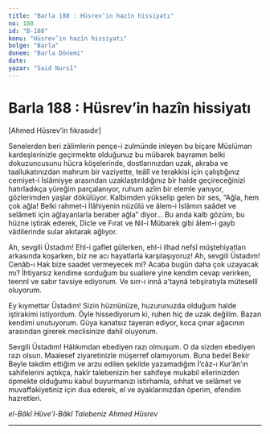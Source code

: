 ```yaml
---
title: "Barla 188 : Hüsrev’in hazîn hissiyatı"
no: 188
id: "B-188"
konu: "Hüsrev’in hazîn hissiyatı"
bolge: "Barla"
donem: "Barla Dönemi"
date: 
yazar: "Said Nursî"
---
```


# Barla 188 : Hüsrev’in hazîn hissiyatı

<p class="takdim">[Ahmed Hüsrev’in fıkrasıdır]</p>

Senelerden beri zâlimlerin pençe-i zulmünde inleyen bu biçare Müslüman kardeşlerinizle geçirmekte olduğunuz bu mübarek bayramın belki dokuzuncusunu hücra köşelerinde, dostlarınızdan uzak, akraba ve taallukatınızdan mahrum bir vaziyette, teâlî ve terakkisi için çalıştığınız cemiyet-i İslâmiyye arasından uzaklaştırıldığınız bir halde geçireceğinizi hatırladıkça yüreğim parçalanıyor, ruhum azîm bir elemle yanıyor, gözlerimden yaşlar dökülüyor. Kalbimden yükselip gelen bir ses, “Ağla, hem çok ağla! Belki rahmet-i İlâhiyenin nüzûlü ve âlem-i İslâmın saâdet ve selâmeti için ağlayanlarla beraber ağla” diyor… Bu anda kalb gözüm, bu hüzne iştirak ederek, Dicle ve Fırat ve Nil-i Mübarek gibi âlem-i gayb vâdilerinde sular akıtarak ağlıyor.

Ah, sevgili Üstadım! Ehl-i gaflet gülerken, ehl-i ilhad nefsî müştehiyatları arkasında koşarken, biz ne acı hayatlarla karşılaşıyoruz! Ah, sevgili Üstadım! Cenâb-ı Hak bize saadet vermeyecek mi? Acaba bugün daha çok uzayacak mı? İhtiyarsız kendime sorduğum bu suallere yine kendim cevap verirken, teennî ve sabır tavsiye ediyorum. Ve sırr-ı innâ a'taynâ tebşiratıyla mütesellî oluyorum.

Ey kıymettar Üstadım! Sizin hüznünüze, huzurunuzda olduğum halde iştirakimi istiyordum. Öyle hissediyorum ki, ruhen hiç de uzak değilim. Bazan kendimi unutuyorum. Güya kanatsız tayeran ediyor, koca çınar ağacının arasından girerek meclisinize dahil oluyorum.

Sevgili Üstadım! Hâlıkımdan ebediyen razı olmuşum. O da sizden ebediyen razı olsun. Maalesef ziyaretinizle müşerref olamıyorum. Buna bedel Bekir Beyle takdim ettiğim ve arzu edilen şekilde yazamadığım İ’câz-ı Kur’ân’ın sahifelerini açtıkça, hakîr talebenizin her sahifeye mukabil ellerinizden öpmekte olduğumu kabul buyurmanızı istirhamla, sıhhat ve selâmet ve muvaffakiyetiniz için dua ederek, el ve ayaklarınızdan öperim, efendim hazretleri.

*el-Bâkî Hüve’l-Bâkî*
*Talebeniz*
*Ahmed Hüsrev*

***

